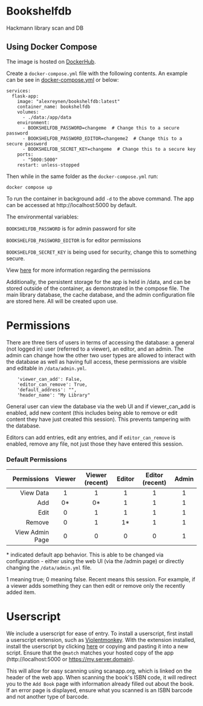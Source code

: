 # Bookshelfdb
Hackmann library scan and DB

## Using Docker Compose
The image is hosted on [DockerHub]("https://hub.docker.com/r/alexreynen/bookshelfdb").

Create a ```docker-compose.yml``` file with the following contents. An example can be see in [docker-compose.yml](/docker-compose.yml) or below:
```
services:
  flask-app:
    image: "alexreynen/bookshelfdb:latest"
    container_name: bookshelfdb
    volumes:
      - ./data:/app/data
    environment:
      - BOOKSHELFDB_PASSWORD=changeme  # Change this to a secure password
      - BOOKSHELFDB_PASSWORD_EDITOR=changeme2  # Change this to a secure password
      - BOOKSHELFDB_SECRET_KEY=changeme  # Change this to a secure key
    ports:
      - "5000:5000"
    restart: unless-stopped

```

Then while in the same folder as the ``docker-compose.yml`` run:

```
docker compose up
```

To run the container in background add `-d` to the above command. The app can be accessed at http://localhost:5000 by default.

The environmental variables:

``BOOKSHELFDB_PASSWORD`` is for admin password for site 

``BOOKSHELFDB_PASSWORD_EDITOR`` is for editor permissions

``BOOKSHELFDB_SECRET_KEY`` is being used for security, change this to something secure.

View [here](#permissions) for more information regarding the permissions


Additionally, the persistent storage for the app is held in /data, and can be stored outside of the container, as demonstrated in the compose file. The main library database, the cache database, and the admin configuration file are stored here. All will be created upon use.



# Permissions

There are three tiers of users in terms of accessing the database: a general (not logged in) user (referred to a viewer), an editor, and an admin. The admin can change how the other two user types are allowed to interact with the database as well as having full access, these permissions are visible and editable in ``/data/admin.yml``.
```
    'viewer_can_add': False,
    'editor_can_remove': True,
    'default_address': "",
    'header_name': "My Library"
```

General user can view the database via the web UI and if viewer_can_add is enabled, add new content (this includes being able to remove or edit content they have just created this session).  This prevents tampering with the database.

Editors can add entries, edit any entries, and if ``editor_can_remove`` is enabled, remove any file, not just those they have entered this session.
### Default Permissions
|     Permissions | Viewer | Viewer (recent) | Editor | Editor (recent) | Admin |
|----------------:|:------:|:---------------:|:------:|:---------------:|:-----:|
|       View Data |   1    |        1        |   1    |        1        |   1   |
|             Add |   0*   |        0*       |   1    |        1        |   1   |
|            Edit |   0    |        1        |   1    |        1        |   1   |
|          Remove |   0    |        1        |   1*   |        1        |   1   |
| View Admin Page |   0    |        0        |   0    |        0        |   1   |

\* indicated default app behavior. This is able to be changed via configuration - either using the web UI (via the /admin page) or directly changing the ``/data/admin.yml`` file.

1 meaning true; 0 meaning false. Recent means this session. For example, if a viewer adds something they can then edit or remove only the recently added item. 

# Userscript
We include a userscript for ease of entry. To install a userscript, first install a userscript extension, such as [Violentmonkey]("https://violentmonkey.github.io/"). With the extension installed, install the userscript by clicking [here](https://github.com/HackmannInterns/bookshelfdb/raw/main/barcode.user.js) or copying and pasting it into a new script.  Ensure that the ``@match`` matches your hosted copy of the app (http://localhost:5000 or https://my.server.domain).

This will allow for easy scanning using scanapp.org, which is linked on the header of the web app. When scanning the book's ISBN code, it will redirect you to the ``Add Book`` page with information already filled out about the book. If an error page is displayed, ensure what you scanned is an ISBN barcode and not another type of barcode.
